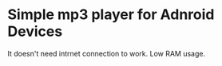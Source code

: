 # Simple mp3 player for Adnroid Devices 

It doesn't need intrnet connection to work. Low RAM usage.
